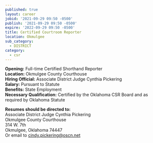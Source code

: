 ```yaml
---
published: true
layout: career
jobid: '2021-09-29 09:50 -0500'
publish: '2021-09-29 09:50 -0500'
expire: '2022-09-29 09:50 -0500'
title: Certified Courtroom Reporter
location: Okmulgee
sub_category:
  - DISTRICT
category:
  - csr
---
```

**Opening:** Full-time Certified Shorthand Reporter   
**Location:** Okmulgee County Courthouse  
**Hiring Official:**  Associate District Judge Cynthia Pickering  
**Salary:** Pursuant to Statute  
**Benefits:** State Employment  
**Necessary Qualification:** Certified by the Oklahoma CSR Board and as required by Oklahoma Statute

**Resumes should be directed to:**  
Associate District Judge Cynthia Pickering  
Okmulgee County Courthouse  
314 W. 7th  
Okmulgee, Oklahoma 74447  
Or email to [cindy.pickering@oscn.net ](mailto:cindy.pickering@oscn.net)

